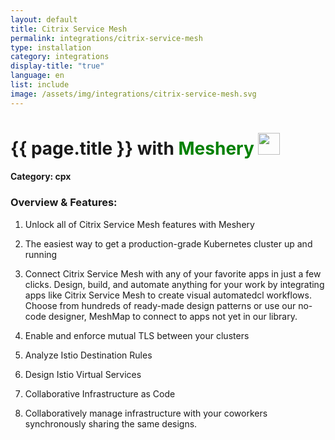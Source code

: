 ```yaml
---
layout: default
title: Citrix Service Mesh
permalink: integrations/citrix-service-mesh
type: installation
category: integrations
display-title: "true"
language: en
list: include
image: /assets/img/integrations/citrix-service-mesh.svg
---
```


<h1>{{ page.title }} with <span style="font-weight: bold; color: green;">Meshery</span> <img src="{{ page.image }}" style="width: 35px; height: 35px;" /></h1>


#### Category: cpx

### Overview & Features:
1. Unlock all of Citrix Service Mesh features with Meshery

2. The easiest way to get a production-grade Kubernetes cluster up and running

4. 
    Connect Citrix Service Mesh with any of your favorite apps in just a few
    clicks. Design, build, and automate anything for your work by
    integrating apps like Citrix Service Mesh to create visual automatedcl
    workflows. Choose from hundreds of ready-made design patterns or use
    our no-code designer, MeshMap to connect to apps not yet in our
    library.



5. Enable and enforce mutual TLS between your clusters

6. Analyze Istio Destination Rules

7. Design Istio Virtual Services

8. Collaborative Infrastructure as Code

9. Collaboratively manage infrastructure with your coworkers synchronously sharing the same designs.

